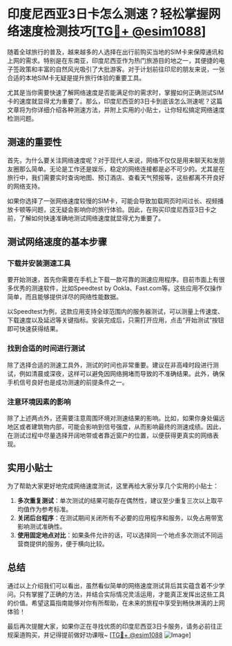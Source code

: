 # 印度尼西亚3日卡怎么测速？轻松掌握网络速度检测技巧[[TG💪+ @esim1088](https://t.me/s/esim1088)]

随着全球旅行的普及，越来越多的人选择在出行前购买当地的SIM卡来保障通讯和上网的需求。特别是在东南亚，印度尼西亚作为热门旅游目的地之一，其便捷的电子签政策和丰富的自然风光吸引了大批游客。对于计划前往印尼的朋友来说，一张合适的本地SIM卡无疑是提升旅行体验的重要工具。

尤其是当你需要快速了解网络速度是否能满足你的需求时，掌握如何正确测试SIM卡的速度就显得尤为重要了。那么，印度尼西亚的3日卡到底该怎么测速呢？这篇文章将为你详细介绍各种测速方法，并附上实用的小贴士，让你轻松搞定网络速度检测问题。

## 测速的重要性

首先，为什么要关注网络速度呢？对于现代人来说，网络不仅仅是用来聊天和发朋友圈那么简单。无论是工作还是娱乐，稳定的网络连接都是必不可少的。尤其是在旅行中，我们需要实时查询地图、预订酒店、查看天气预报等，这些都离不开良好的网络支持。

如果你选择了一张网络速度较慢的SIM卡，可能会导致加载网页时间过长、视频播放卡顿等问题，这无疑会影响你的旅行体验。因此，在购买印度尼西亚3日卡之前，了解如何快速准确地测试网络速度就显得尤为重要了。

## 测试网络速度的基本步骤

### 下载并安装测速工具

要开始测速，首先你需要在手机上下载一款可靠的测速应用程序。目前市面上有很多优秀的测速软件，比如Speedtest by Ookla、Fast.com等。这些应用不仅操作简单，而且能够提供详尽的网络性能数据。

以Speedtest为例，这款应用支持全球范围内的服务器测试，可以测量上传速度、下载速度以及延迟等关键指标。安装完成后，只需打开应用，点击“开始测试”按钮即可快速获得结果。

### 找到合适的时间进行测试

除了选择合适的测速工具外，测试的时间也非常重要。建议在非高峰时段进行测试，例如清晨或深夜，这样可以避免因网络拥堵而导致的不准确结果。此外，确保手机信号良好也是成功测速的前提条件之一。

### 注意环境因素的影响

除了上述两点外，还需要注意周围环境对测速结果的影响。比如，如果你身处偏远地区或者建筑物内部，可能会影响到信号强度，从而影响最终的测速成绩。因此，在测试过程中尽量选择开阔地带或者靠近窗户的位置，以便获得更真实的网络表现。

## 实用小贴士

为了帮助大家更好地完成网络速度测试，这里再给大家分享几个实用的小贴士：

1. **多次重复测试**：单次测试的结果可能存在偶然性，建议至少重复三次以上取平均值作为参考标准。
2. **关闭后台程序**：在测试期间关闭所有不必要的应用程序和服务，以免占用带宽影响测试准确性。
3. **使用固定地点对比**：如果条件允许的话，可以选择同一个地点多次测试不同运营商提供的服务，便于横向比较。

## 总结

通过以上介绍我们可以看出，虽然看似简单的网络速度测试背后其实蕴含着不少学问。只有掌握了正确的方法，并结合实际情况灵活运用，才能真正发挥出这些工具的价值。希望这篇指南能够对你有所帮助，在未来的旅程中享受到畅快淋漓的上网体验！

最后再次提醒大家，如果你正在寻找优质的印度尼西亚3日卡服务，请务必前往正规渠道购买，并记得提前做好功课哦~ [[TG💪+ @esim1088](https://t.me/s/esim1088) ![Image](https://i.postimg.cc/4NQfJmqS/Snipaste-2025-05-13-00-14-12.png)]